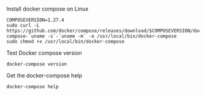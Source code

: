 Install docker compose on Linux
```
COMPOSEVERSION=1.27.4
sudo curl -L https://github.com/docker/compose/releases/download/$COMPOSEVERSION/docker-compose-`uname -s`-`uname -m` -o /usr/local/bin/docker-compose
sudo chmod +x /usr/local/bin/docker-compose
```
Test Docker compose version
```
docker-compose version
```
Get the docker-compose help
```
docker-compose help
```
